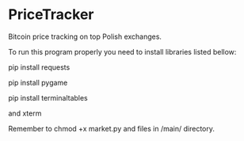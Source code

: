 # PriceTracker
Bitcoin price tracking on top Polish exchanges.

To run this program properly you need to install libraries listed bellow:

pip install requests

pip install pygame

pip install terminaltables


and xterm

Remember to chmod +x market.py and files in /main/ directory.



